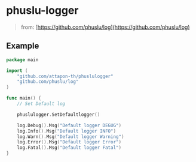 # phuslu-logger

> from: [https://github.com/phuslu/log](https://github.com/phuslu/log)
>

## Example
```go
package main

import (
	"github.com/attapon-th/phuslulogger"
	"github.com/phuslu/log"
)

func main() {
	// Set Default log

	phuslulogger.SetDefaultlogger()

	log.Debug().Msg("Default logger DEGUG")
	log.Info().Msg("Default logger INFO")
	log.Warn().Msg("Default logger Warning")
	log.Error().Msg("Default logger Error")
	log.Fatal().Msg("Default logger Fatal")
}

```